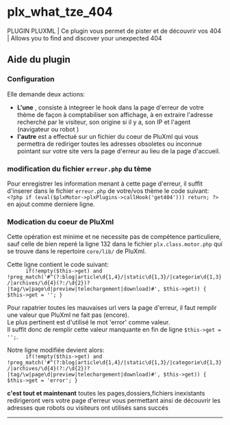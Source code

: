 # plx_what_tze_404
PLUGIN PLUXML | Ce plugin vous permet de pister et de découvrir vos 404 | Allows you to find and discover your unexpected 404

<div id="help">
<h2>Aide du plugin</h2>	
<h3>Configuration</h3>
  <p>Elle demande deux actions:</p>
  <ul>
    <li> <b>L'une</b> , consiste à integreer le hook dans la page d'erreur de votre thème de façon à comptabiliser son affichage, à en extraire l'adresse recherché par le visiteur, son origine si il y a,  son IP et l'agent (navigateur ou robot ) </li>
    <li> <b>l'autre</b> est a effectué sur un fichier du coeur de PluXml qui vous permettra de rediriger toutes les adresses obsoletes ou inconnue pointant sur votre site vers la page d'erreur au lieu de la page d'accueil.</li>
  </ul>
  <h3>modification du fichier <code>erreur.php</code> du tème </h3>
  <p>Pour enregistrer les information menant à cette page d'erreur, il suffit d'inserer dans le fichier <code>erreur.php</code> de votre/vos thème le code suivant:<br>
<code>&lt;?php if (eval($plxMotor->plxPlugins->callHook('get404'))) return; ?></code><br> en ajout comme derniere ligne.</p>
  <h3>Modication du coeur de PluXml</h3>
  <p>Cette opération est minime et ne necessite pas de compétence particuliere, sauf celle de bien reperé la ligne 132 dans le fichier <code>plx.class.motor.php</code> qui se trouve dans le repertoire <code>core/lib/</code> de PluXml.</p>
  <p> Cette ligne contient le code suivant:<br>
    <code>		if(!empty($this->get) and !preg_match('#^(?:blog|article\d{1,4}/|static\d{1,3}/|categorie\d{1,3}/|archives/\d{4}(?:/\d{2})?|tag/\w|page\d|preview|telechargement|download)#', $this->get)) { $this->get = ''; }</code></p> 
  <p>Pour  rapatrier toutes les mauvaises url  vers la page d'erreur, il faut remplir une valeur que PluXml ne fait pas (encore). <br>Le plus pertinent est d'utilisé le mot 'error' comme valeur. <br>Il suffit donc de remplir cette valeur manquante en fin de ligne <code>$this->get = '';</code>.</p>
<p>  Notre ligne modifiée devient alors:<br>
    <code>		if(!empty($this->get) and !preg_match('#^(?:blog|article\d{1,4}/|static\d{1,3}/|categorie\d{1,3}/|archives/\d{4}(?:/\d{2})?|tag/\w|page\d|preview|telechargement|download)#', $this->get)) { $this->get = 'error'; }</code></p>
  
  <p>
    <b>c'est tout et maintenant</b> toutes les pages,dossiers,fichiers inexistants redirigeront vers votre page d'erreur vous permettant ainsi de découvrir les adresses que robots ou visiteurs ont utilisés sans succés
    </p> 
<hr>
</div>
